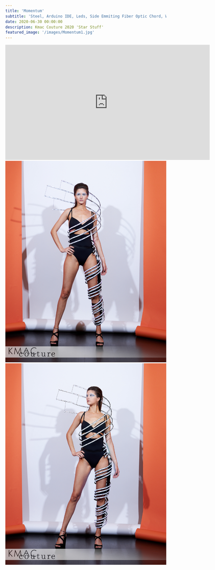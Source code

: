 ```yaml
---
title: 'Momentum'
subtitle: 'Steel, Arduino IDE, Leds, Side Emmiting Fiber Optic Chord, Wire, Fishing Line, Arduino Nano, Heart Beat Sensor'
date: 2020-06-30 00:00:00
description: Kmac Couture 2020 'Star Stuff'
featured_image: '/images/Momentum1.jpg'
---
```




<iframe src="https://www.youtube.com/embed/4y7NLXvAtT4?start" width="640" height="360" frameborder="0" webkitallowfullscreen mozallowfullscreen allowfullscreen></iframe>

<div class="gallery" data-columns="3">
	<img src="/images/Momentum1.jpg">
	<img src="/images/Momentum2.jpg">
</div>
